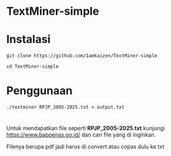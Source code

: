 # TextMiner-simple

# Instalasi
```
git clone https://github.com/1amkaizen/TextMiner-simple
```

```
cd TextMiner-simple
```

# Penggunaan

```
./textminer RPJP_2005-2025.txt > output.txt
```

# 

Untuk mendapatkan file seperti **RPJP_2005-2025.txt** kunjungi https://www.bappenas.go.id/ dan cari file yang di inginkan. 

Filenya berupa pdf jadi harus di convert atau copas dulu ke txt

